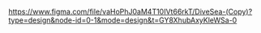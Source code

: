 https://www.figma.com/file/vaHoPhJ0aM4T10IVt66rkT/DiveSea-(Copy)?type=design&node-id=0-1&mode=design&t=GY8XhubAxyKleWSa-0
